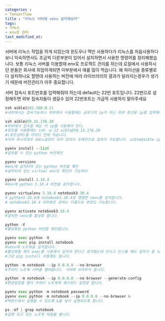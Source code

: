 ```yaml
---
categories : 
- Tensorflow
title : "리눅스 서버에 venv 설치해보자"
tags:
- 리눅스
- env로 관리
last_modified_at:
---
```



서버에 리눅스 작업을 하게 되었는데 윈도우나 맥만 사용하다가 리눅스를 처음사용하다보니 익숙하면서도 조금씩 다른부분이 있어서 설치하면서 사용한 명령어를 정리해봤습니다.
보통 리눅스 서버를 이용할때 env로 프로젝트 관리를 하는데 로컬에서 사용하시던 분들은 회사에 취업하게되면 이부분에서 애를 많이 먹습니다.
왜 파이선을 종류별로 다 설치하나요 할텐데 사용하는 버전에 따라 라이브러리의 결과가 달라지는경우가 생기기 때문에 버전관리가 아주 중요합니다. 

서버 접속시 포트번호를 입력해줘야 하는데 default는 22번 포트입니다. 
22번으로 설정해두면 외부 접속자들이 생길수 있어 22번포트는 가급적 사용하지 말아주세요


```python
ssh aible@192.168.0.11
#내부에서는 접속가능하나 외부에서 사용할때는 공유기의 ip가 아닌 외부 회선용 ip를 입력해야 한다.

ssh aible@59.15.176.20
#외부에서 접속할 때는 이 ip를 사용해야 한다.
#포트를 사용할때는 ssh -p 22 aible@59.15.176.20
#(포트넘버)를 아이디 전에 적습니다. 
#저의 회사의경우 ddns설정이 되어 있어서 도메인으로 접속이 가능합니다. aible@aible.iptime.org

pyenv install --list
#설치할 수 있는 python 버전확인

pyenv versions
#env에 설치되어 있는 python 버전을 확인
#설치되어 있는 virtual env도 확인이 가능하다 

pyenv install 3.10.4
#env에 python 3.10.4 버전을 설치합니다.

pyenv virtualenv 3.10.4 notebook3.10.4
# python3.10.4에 notebook3.10.4로 명명한 venv를 설치합니다.
# notebook3.10.4 이부분은 원하는 이름으로 변경도 가능합니다.

pyenv activate notebook3.10.4
#설치한 venv를 활성화 합니다.

python -V
#활성화된 python 버전을 확인합니다.

pyenv exec python -V
pyenv exec pip install notebook
#venv에 노트북을 설치합니다.
#활성화를 해도 exec를 사용해서 설치야 한다고 생각했는데 안쓰고 인스톨 해도 설치가 잘 되네요
#그냥 pip install 사용해도 됩니다.

python -m notebook --ip 0.0.0.0 --no-browser
#주피터 노트북 서버를 열어봅니다. 서버에 브라우저 뜹니다.

python -m notebook --ip 0.0.0.0 --no-browser --generate-config
#환경설정을 열어 주피터 노트북에 패스워드 설정을 합니다.

pyenv exec python -m notebook password
pyenv exec python -m notebook --ip 0.0.0.0 --no-browser &
#백엔드에서 실행될 수 있도록 &를 넣어 실행되도록 합니다.

ps -ef | grep notebook
#실행 되고 있는 노트북 파일을 봅니다.

```
